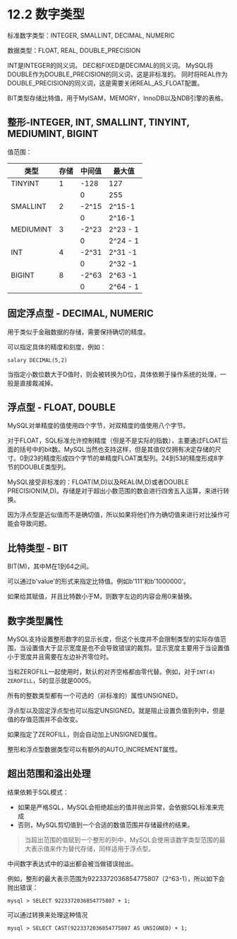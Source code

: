 # 12.2 数字类型

标准数字类型：INTEGER, SMALLINT, DECIMAL, NUMERIC

数据类型：FLOAT, REAL, DOUBLE_PRECISION

INT是INTEGER的同义词。
DEC和FIXED是DECIMAL的同义词。
MySQL将DOUBLE作为DOUBLE_PRECISION的同义词，这是非标准的。
同时将REAL作为DOUBLE_PRECISION的同义词，这是需要关闭REAL_AS_FLOAT配置。

BIT类型存储比特值，用于MyISAM，MEMORY，InnoDB以及NDB引擎的表格。

## 整形-INTEGER, INT, SMALLINT, TINYINT, MEDIUMINT, BIGINT

值范围：

| 类型 | 存储 | 中间值 | 最大值 |
| --- | --- | --- | --- |
| TINYINT | 1 | -128 | 127 |
| | | 0 | 255 |
| SMALLINT | 2 | -2^15 | 2^15-1 |
| | | 0 | 2^16-1 | 
| MEDIUMINT| 3 | -2^23 | 2^23 - 1 |
| | | 0 | 2^24 - 1|
| INT | 4 | -2^31 | 2^31 -1 |
| | | 0 | 2^32 -1 |
| BIGINT | 8 | -2^63 | 2^63 -1 |
| | | 0 | 2^64 - 1 | 

## 固定浮点型 - DECIMAL, NUMERIC

用于类似于金融数据的存储，需要保持确切的精度。

可以指定具体的精度和刻度，例如：

	salary DECIMAL(5,2)

当指定小数位数大于D值时，则会被转换为D位，具体依赖于操作系统的处理，一般是直接裁减掉。

## 浮点型 - FLOAT, DOUBLE

MySQL对单精度的值使用四个字节，对双精度的值使用八个字节。

对于FLOAT，SQL标准允许控制精度（但是不是实际的指数），主要通过FLOAT后面的括号中的bit数。MySQL当然也支持这样，但是其值仅仅拥有决定存储的尺寸。0到23的精度形成四个字节的单精度FLOAT类型列。24到53的精度形成8字节的DOUBLE类型列。

MySQL接受非标准的：FLOAT(M,D)以及REAL(M,D)或者DOUBLE PRECISION(M,D)。存储是对于超出小数范围的数会进行四舍五入运算，来进行转换。

因为浮点型是近似值而不是确切值，所以如果将他们作为确切值来进行对比操作可能会导致问题。

## 比特类型 - BIT

BIT(M)，其中M在1到64之间。

可以通过b'value'的形式来指定比特值。例如b'111'和b'1000000'。

如果给其赋值，并且比特数小于M，则数字左边的内容会用0来替换。

## 数字类型属性

MySQL支持设置整形数字的显示长度，但这个长度并不会限制类型的实际存值范围，当设置值大于显示宽度是也不会导致错误的裁剪。显示宽度主要用于当设置值小于宽度并且需要在左边补齐零位时。

当和ZEROFILL一起使用时，默认的对齐空格都由零代替。例如，对于`INT(4) ZEROFILL`，5的显示就是0005。

所有的整数类型都有一个可选的（非标准的）属性UNSIGNED。

浮点型以及固定浮点型也可以指定UNSIGNED。就是阻止设置负值到列中，但是值的存值范围并不会改变。

如果指定了ZEROFILL，则会自动加上UNSIGNED属性。

整形和浮点型数据类型可以有额外的AUTO_INCREMENT属性。

## 超出范围和溢出处理

结果依赖于SQL模式：

* 如果是严格SQL，MySQL会拒绝超出的值并抛出异常，会依据SQL标准来完成
* 否则，MySQL剪切值到一个合适的数值范围并存储最终的结果。

> 当超出范围的值赋到一个整形的列中，MySQL会使用该数字类型范围的最大表示值来作为替代存储，同样适用于浮点型。

中间数字表达式中的溢出都会被当做错误抛出。

例如，整形的最大表示范围为9223372036854775807（2^63-1），所以如下会抛出错误：

```
mysql > SELECT 9223372036854775807 + 1;
```

可以通过转换来处理这种情况

```
mysql > SELECT CAST(9223372036854775807 AS UNSIGNED) + 1;
```



